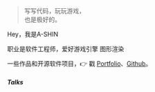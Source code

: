 > 写写代码，玩玩游戏，  
> 也是极好的。

Hey，我是A-SHIN

职业是软件工程师，爱好游戏引擎 图形渲染

一些作品和开源软件项目，👉 戳 [Portfolio](/portfolio)、[Github](http://github.com/huangx916)。 


##### Talks


